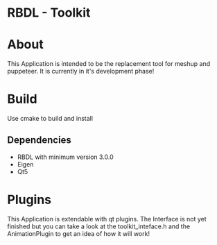 RBDL - Toolkit
=============

# About

This Application is intended to be the replacement tool for meshup and puppeteer. It is currently in it's development phase! 

# Build

Use cmake to build and install

## Dependencies

* RBDL with minimum version 3.0.0
* Eigen
* Qt5

# Plugins

This Application is extendable with qt plugins. The Interface is not yet finished but you can take a look at the toolkit_inteface.h and
the AnimationPlugin to get an idea of how it will work!

